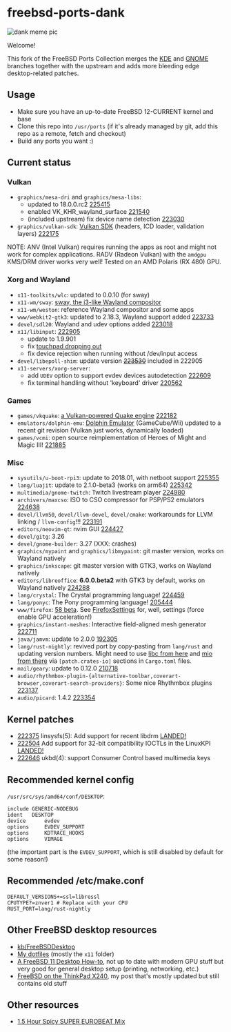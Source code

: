 # freebsd-ports-dank

![dank meme pic](https://unrelentingtech.s3.dualstack.eu-west-1.amazonaws.com/dankbsd.jpg?1)

Welcome!

This fork of the FreeBSD Ports Collection merges the [KDE](https://github.com/freebsd/freebsd-ports-kde) and [GNOME](https://github.com/freebsd/freebsd-ports-gnome) branches together with the upstream and adds more bleeding edge desktop-related patches.

## Usage

- Make sure you have an up-to-date FreeBSD 12-CURRENT kernel and base
- Clone this repo into `/usr/ports` (if it's already managed by git, add this repo as a remote, fetch and checkout)
- Build any ports you want :)

## Current status

### Vulkan

- `graphics/mesa-dri` and `graphics/mesa-libs`:
	- updated to 18.0.0.rc2 [225415](https://bugs.freebsd.org/bugzilla/show_bug.cgi?id=225415)
	- enabled VK_KHR_wayland_surface [221540](https://bugs.freebsd.org/bugzilla/show_bug.cgi?id=221540)
	- (included upstream) fix device name detection [223030](https://bugs.freebsd.org/bugzilla/show_bug.cgi?id=223030)
- `graphics/vulkan-sdk`: [Vulkan SDK](https://github.com/KhronosGroup/Vulkan-LoaderAndValidationLayers) (headers, ICD loader, validation layers) [222175](https://bugs.freebsd.org/bugzilla/show_bug.cgi?id=222175)

NOTE: ANV (Intel Vulkan) requires running the apps as root and might not work for complex applications.
RADV (Radeon Vulkan) with the `amdgpu` KMS/DRM driver works very well!
Tested on an AMD Polaris (RX 480) GPU.

### Xorg and Wayland

- `x11-toolkits/wlc`: updated to 0.0.10 (for sway)
- `x11-wm/sway`: [sway, the i3-like Wayland compositor](https://github.com/SirCmpwn/sway)
- `x11-wm/weston`: reference Wayland compositor and some apps
- `www/webkit2-gtk3`: updated to 2.18.3, Wayland support added [223733](https://bugs.freebsd.org/bugzilla/show_bug.cgi?id=223733)
- `devel/sdl20`: Wayland and udev options added [223018](https://bugs.freebsd.org/bugzilla/show_bug.cgi?id=223018)
- `x11/libinput`: [222905](https://bugs.freebsd.org/bugzilla/show_bug.cgi?id=222905)
	- update to 1.9.901
	- fix [touchpad dropping out](https://blog.grem.de/pages/t470s.html)
	- fix device rejection when running without /dev/input access
- `devel/libepoll-shim`: update version ~~[223530](https://bugs.freebsd.org/bugzilla/show_bug.cgi?id=223530)~~ included in 222905
- `x11-servers/xorg-server`:
	- add `UDEV` option to support evdev devices autodetection [222609](https://bugs.freebsd.org/bugzilla/show_bug.cgi?id=222609)
	- fix terminal handling without 'keyboard' driver [220562](https://bugs.freebsd.org/bugzilla/show_bug.cgi?id=220562)

### Games

- `games/vkquake`: [a Vulkan-powered Quake engine](https://github.com/Novum/vkQuake) [222182](https://bugs.freebsd.org/bugzilla/show_bug.cgi?id=222182)
- `emulators/dolphin-emu`: [Dolphin Emulator](https://dolphin-emu.org) (GameCube/Wii) updated to a recent git revision (Vulkan just works, dynamically loaded)
- `games/vcmi`: open source reimplementation of Heroes of Might and Magic III! [221885](https://bugs.freebsd.org/bugzilla/show_bug.cgi?id=221885)

### Misc

- `sysutils/u-boot-rpi3`: update to 2018.01, with netboot support [225355](https://bugs.freebsd.org/bugzilla/show_bug.cgi?id=225355)
- `lang/luajit`: update to 2.1.0-beta3 (works on arm64) [225342](https://bugs.freebsd.org/bugzilla/show_bug.cgi?id=225342)
- `multimedia/gnome-twitch`: Twitch livestream player [224980](https://bugs.freebsd.org/bugzilla/show_bug.cgi?id=224980)
- `archivers/maxcso`: ISO to CSO compressor for PSP/PS2 emulators [224638](https://bugs.freebsd.org/bugzilla/show_bug.cgi?id=224638)
- `devel/llvm50`, `devel/llvm-devel`, `devel/cmake`: workarounds for LLVM linking / `llvm-config`!!! [223191](https://bugs.freebsd.org/bugzilla/show_bug.cgi?id=223191)
- `editors/neovim-qt`: nvim GUI [224427](https://bugs.freebsd.org/bugzilla/show_bug.cgi?id=224427)
- `devel/gitg`: 3.26
- `devel/gnome-builder`: 3.27 (XXX: crashes)
- `graphics/mypaint` and `graphics/libmypaint`: git master version, works on Wayland natively
- `graphics/inkscape`: git master version with GTK3, works on Wayland natively
- `editors/libreoffice`: **6.0.0.beta2** with GTK3 by default, works on Wayland natively [224288](https://bugs.freebsd.org/bugzilla/show_bug.cgi?id=224288)
- `lang/crystal`: The Crystal programming language! [224459](https://bugs.freebsd.org/bugzilla/show_bug.cgi?id=224459)
- `lang/ponyc`: The Pony programming language! [205444](https://bugs.freebsd.org/bugzilla/show_bug.cgi?id=205444)
- `www/firefox`: [58 beta](https://bugs.freebsd.org/bugzilla/show_bug.cgi?id=223425). See [FirefoxSettings](https://unrelenting.technology/kb/FirefoxSettings) for, well, settings (force enable GPU acceleration!)
- `graphics/instant-meshes`: Interactive field-aligned mesh generator [222711](https://bugs.freebsd.org/bugzilla/show_bug.cgi?id=222711)
- `java/jamvm`: update to 2.0.0 [192305](https://bugs.freebsd.org/bugzilla/show_bug.cgi?id=192305)
- `lang/rust-nightly`: revived port by copy-pasting from `lang/rust` and updating version numbers. Might need to use [libc from here](https://github.com/myfreeweb/libc) and [mio from there](https://github.com/FreeBSDRust/mio) via `[patch.crates-io]` sections in `Cargo.toml` files.
- `mail/geary`: update to 0.12.0 [210718](https://bugs.freebsd.org/bugzilla/show_bug.cgi?id=210718)
- `audio/rhythmbox-plugin-{alternative-toolbar,coverart-browser,coverart-search-providers}`: Some nice Rhythmbox plugins [223137](https://bugs.freebsd.org/bugzilla/show_bug.cgi?id=223137)
- `audio/picard`: 1.4.2 [223354](https://bugs.freebsd.org/bugzilla/show_bug.cgi?id=223354)

## Kernel patches

- [222375](https://bugs.freebsd.org/bugzilla/show_bug.cgi?id=222375) linsysfs(5): Add support for recent libdrm [LANDED!](https://github.com/freebsd/freebsd/commit/09ad0b962f3029e47b3f430948933b6fe066ccdf)
- [222504](https://bugs.freebsd.org/bugzilla/show_bug.cgi?id=222504) Add support for 32-bit compatibility IOCTLs in the LinuxKPI [LANDED!](https://github.com/freebsd/freebsd/commit/10ef676c4bbe7379de1f3687444e4311a7d872e2)
- [222646](https://bugs.freebsd.org/bugzilla/show_bug.cgi?id=222646) ukbd(4): support Consumer Control based multimedia keys

## Recommended kernel config

`/usr/src/sys/amd64/conf/DESKTOP`:

```
include GENERIC-NODEBUG
ident   DESKTOP
device		evdev
options		EVDEV_SUPPORT
options 	KDTRACE_HOOKS
options 	VIMAGE
```

(the important part is the `EVDEV_SUPPORT`, which is still disabled by default for some reason!)

## Recommended /etc/make.conf

```
DEFAULT_VERSIONS+=ssl=libressl
CPUTYPE?=znver1 # Replace with your CPU
RUST_PORT=lang/rust-nightly
```

## Other FreeBSD desktop resources

- [kb/FreeBSDDesktop](https://unrelenting.technology/kb/FreeBSDDesktop)
- [My dotfiles](https://github.com/myfreeweb/dotfiles) (mostly the `x11` folder)
- [A FreeBSD 11 Desktop How-to](https://cooltrainer.org/a-freebsd-desktop-howto/), not up to date with modern GPU stuff but very good for general desktop setup (printing, networking, etc.)
- [FreeBSD on the ThinkPad X240](https://unrelenting.technology/articles/freebsd-on-the-thinkpad-x240), my post that's mostly updated but still contains old stuff

## Other resources

- [1.5 Hour Spicy SUPER EUROBEAT Mix](https://www.youtube.com/watch?v=6ftCIfHwqtg)
